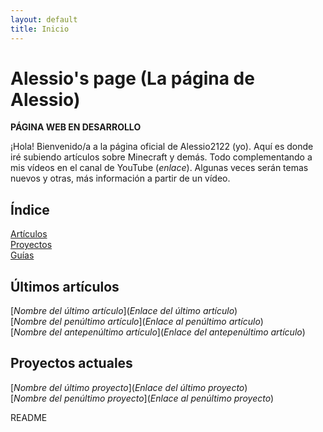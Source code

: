 ```yaml
---
layout: default
title: Inicio
---
```


# Alessio's page (La página de Alessio)

**PÁGINA WEB EN DESARROLLO**

¡Hola! Bienvenido/a a la página oficial de Alessio2122 (yo).
Aquí es donde iré subiendo artículos sobre Minecraft y demás. Todo complementando a mis vídeos en el canal de YouTube (_enlace_).
Algunas veces serán temas nuevos y otras, más información a partir de un vídeo.

## Índice

[Artículos](posts.md)<br>
[Proyectos](proyects.md)<br>
[Guías](guides.md)<br>

## Últimos artículos

[_Nombre del último artículo_](_Enlace del último artículo_) <br>
[_Nombre del penúltimo artículo_](_Enlace al penúltimo artículo_)<br>
[_Nombre del antepenúltimo artículo_](_Enlace del antepenúltimo artículo_)<br>

## Proyectos actuales

[_Nombre del último proyecto_](_Enlace del último proyecto_)<br>
[_Nombre del penúltimo proyecto_](_Enlace al penúltimo proyecto_)<br>

README